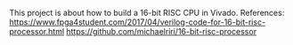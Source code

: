 This project is about how to build a 16-bit RISC CPU in Vivado.
References:
https://www.fpga4student.com/2017/04/verilog-code-for-16-bit-risc-processor.html
https://github.com/michaelriri/16-bit-risc-processor
